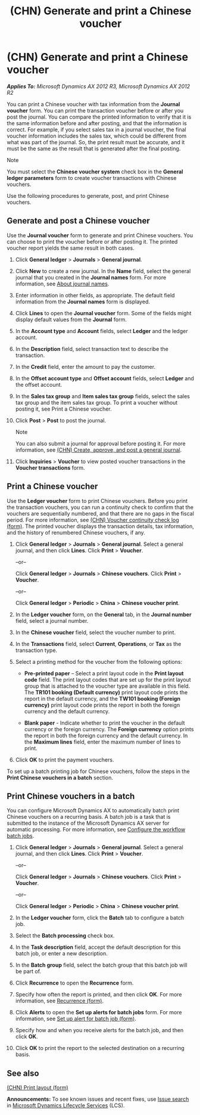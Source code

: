 ﻿---
title: (CHN) Generate and print a Chinese voucher
TOCTitle: (CHN) Generate and print a Chinese voucher
ms:assetid: 1ea04af5-e801-4a92-a56a-6451a2f6fc10
ms:mtpsurl: https://technet.microsoft.com/en-us/library/JJ664006(v=AX.60)
ms:contentKeyID: 49384590
ms.date: 04/18/2014
mtps_version: v=AX.60
f1_keywords:
- Chinese
- batch printing
---

# (CHN) Generate and print a Chinese voucher 


_**Applies To:** Microsoft Dynamics AX 2012 R3, Microsoft Dynamics AX 2012 R2_

You can print a Chinese voucher with tax information from the **Journal voucher** form. You can print the transaction voucher before or after you post the journal. You can compare the printed information to verify that it is the same information before and after posting, and that the information is correct. For example, if you select sales tax in a journal voucher, the final voucher information includes the sales tax, which could be different from what was part of the journal. So, the print result must be accurate, and it must be the same as the result that is generated after the final posting.


> [!NOTE]
> <P>You must select the <STRONG>Chinese voucher system</STRONG> check box in the <STRONG>General ledger parameters</STRONG> form to create voucher transactions with Chinese vouchers.</P>



Use the following procedures to generate, post, and print Chinese vouchers.

## Generate and post a Chinese voucher

Use the **Journal voucher** form to generate and print Chinese vouchers. You can choose to print the voucher before or after posting it. The printed voucher report yields the same result in both cases.

1.  Click **General ledger** \> **Journals** \> **General journal**.

2.  Click **New** to create a new journal. In the **Name** field, select the general journal that you created in the **Journal names** form. For more information, see [About journal names](about-journal-names.md).

3.  Enter information in other fields, as appropriate. The default field information from the **Journal names** form is displayed.

4.  Click **Lines** to open the **Journal voucher** form. Some of the fields might display default values from the **Journal** form.

5.  In the **Account type** and **Account** fields, select **Ledger** and the ledger account.

6.  In the **Description** field, select transaction text to describe the transaction.

7.  In the **Credit** field, enter the amount to pay the customer.

8.  In the **Offset account type** and **Offset account** fields, select **Ledger** and the offset account.

9.  In the **Sales tax group** and **Item sales tax group** fields, select the sales tax group and the item sales tax group. To print a voucher without posting it, see Print a Chinese voucher.

10. Click **Post** \> **Post** to post the journal.
    

    > [!NOTE]
    > <P>You can also submit a journal for approval before posting it. For more information, see <A href="chn-create-approve-and-post-a-general-journal.md">(CHN) Create, approve, and post a general journal</A>.</P>



11. Click **Inquiries** \> **Voucher** to view posted voucher transactions in the **Voucher transactions** form.

## Print a Chinese voucher

Use the **Ledger voucher** form to print Chinese vouchers. Before you print the transaction vouchers, you can run a continuity check to confirm that the vouchers are sequentially numbered, and that there are no gaps in the fiscal period. For more information, see [(CHN) Voucher continuity check log (form)](https://technet.microsoft.com/en-us/library/jj664113\(v=ax.60\)). The printed voucher displays the transaction details, tax information, and the history of renumbered Chinese vouchers, if any.

1.  Click **General ledger** \> **Journals** \> **General journal**. Select a general journal, and then click **Lines**. Click **Print** \> **Voucher**. 
    
    –or–
    
    Click **General ledger** \> **Journals** \> **Chinese vouchers**. Click **Print** \> **Voucher**. 
    
    –or–
    
    Click **General ledger** \> **Periodic** \> **China** \> **Chinese voucher print**.

2.  In the **Ledger voucher** form, on the **General** tab, in the **Journal number** field, select a journal number.

3.  In the **Chinese voucher** field, select the voucher number to print.

4.  In the **Transactions** field, select **Current**, **Operations**, or **Tax** as the transaction type.

5.  Select a printing method for the voucher from the following options:
    
      - **Pre-printed paper** – Select a print layout code in the **Print layout code** field. The print layout codes that are set up for the print layout group that is attached to the voucher type are available in this field. The **TR101 booking (Default currency)** print layout code prints the report in the default currency, and the **TW101 booking (Foreign currency)** print layout code prints the report in both the foreign currency and the default currency.
    
      - **Blank paper** - Indicate whether to print the voucher in the default currency or the foreign currency. The **Foreign currency** option prints the report in both the foreign currency and the default currency. In the **Maximum lines** field, enter the maximum number of lines to print.

6.  Click **OK** to print the payment vouchers.

To set up a batch printing job for Chinese vouchers, follow the steps in the **Print Chinese vouchers in a batch** section.

## Print Chinese vouchers in a batch

You can configure Microsoft Dynamics AX to automatically batch print Chinese vouchers on a recurring basis. A batch job is a task that is submitted to the instance of the Microsoft Dynamics AX server for automatic processing. For more information, see [Configure the workflow batch jobs](configure-the-workflow-batch-jobs.md).

1.  Click **General ledger** \> **Journals** \> **General journal**. Select a general journal, and then click **Lines**. Click **Print** \> **Voucher**. 
    
    –or–
    
    Click **General ledger** \> **Journals** \> **Chinese vouchers**. Click **Print** \> **Voucher**. 
    
    –or–
    
    Click **General ledger** \> **Periodic** \> **China** \> **Chinese voucher print**.

2.  In the **Ledger voucher** form, click the **Batch** tab to configure a batch job.

3.  Select the **Batch processing** check box.

4.  In the **Task description** field, accept the default description for this batch job, or enter a new description.

5.  In the **Batch group** field, select the batch group that this batch job will be part of.

6.  Click **Recurrence** to open the **Recurrence** form.

7.  Specify how often the report is printed, and then click **OK**. For more information, see [Recurrence (form)](https://technet.microsoft.com/en-us/library/aa616143\(v=ax.60\)).

8.  Click **Alerts** to open the **Set up alerts for batch jobs** form. For more information, see [Set up alert for batch job (form)](https://technet.microsoft.com/en-us/library/hh209082\(v=ax.60\)).

9.  Specify how and when you receive alerts for the batch job, and then click **OK**.

10. Click **OK** to print the report to the selected destination on a recurring basis.

## See also

[(CHN) Print layout (form)](https://technet.microsoft.com/en-us/library/jj664037\(v=ax.60\))

  
**Announcements:** To see known issues and recent fixes, use [Issue search](http://go.microsoft.com/fwlink/?linkid=389258) in [Microsoft Dynamics Lifecycle Services](http://go.microsoft.com/fwlink/?linkid=306505) (LCS).

